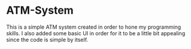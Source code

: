 # ATM-System
This is a simple ATM system created in order to hone my programming skills. I also added some basic UI in order for it to be a little bit appealing since the code is simple by itself.
